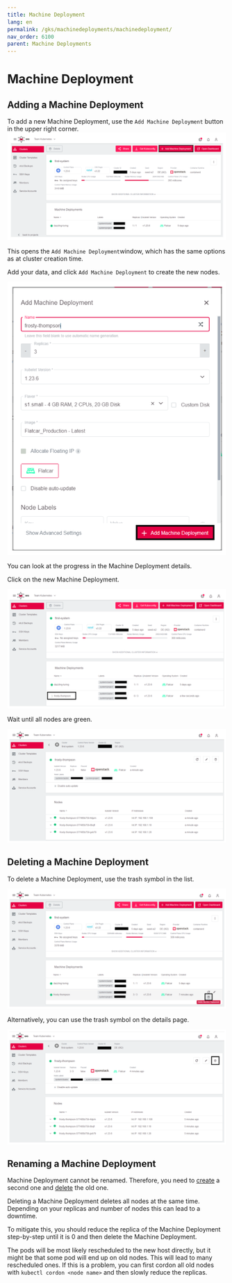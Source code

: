 ```yaml
---
title: Machine Deployment
lang: en
permalink: /gks/machinedeployments/machinedeployment/
nav_order: 6100
parent: Machine Deployments
---
```

# Machine Deployment

## Adding a Machine Deployment

To add a new Machine Deployment, use the `Add Machine Deployment` button in the upper right corner.
![add_machine_deployment](../images/MachDepl01.png)

This opens the `Add Machine Deployment`window, which has the same options as at cluster creation time.

Add your data, and click `Add Machine Deployment` to create the new nodes.

![add_dialog](../images/MachDepl03.png)

You can look at the progress in the Machine Deployment details.

Click on the new Machine Deployment.

![machine_deployment_overview](../images/MachDepl04.png)

Wait until all nodes are green.

![machine_deployment_status](../images/MachDepl05.png)

## Deleting a Machine Deployment

To delete a Machine Deployment, use the trash symbol in the list.

![delete_from_list](../images/MachDepl06.png)

Alternatively, you can use the trash symbol on the details page.

![delete_from_details](../images/MachDepl07.png)

## Renaming a Machine Deployment

Machine Deployment cannot be renamed. Therefore, you need to [create](#add-machine-deployment) a second one and [delete](#delete-machine-deployment) the old one.

Deleting a Machine Deployment deletes all nodes at the same time. Depending on your replicas and number of nodes this can lead to a downtime.

To mitigate this, you should reduce the replica of the Machine Deployment step-by-step until it is 0 and then delete the Machine Deployment.

The pods will be most likely rescheduled to the new host directly, but it might be that some pod will end up on old nodes. This will lead to many rescheduled ones. If this is a problem, you can first cordon all old nodes with `kubectl cordon <node name>` and then slowly reduce the replicas.
